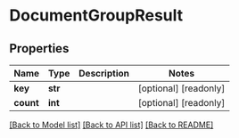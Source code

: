 # DocumentGroupResult

## Properties
Name | Type | Description | Notes
------------ | ------------- | ------------- | -------------
**key** | **str** |  | [optional] [readonly] 
**count** | **int** |  | [optional] [readonly] 

[[Back to Model list]](../README.md#documentation-for-models) [[Back to API list]](../README.md#documentation-for-api-endpoints) [[Back to README]](../README.md)


